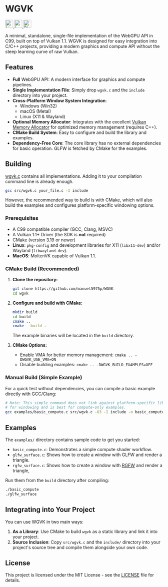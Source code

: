 # WGVK

<a href="https://opensource.org/licenses/MIT">
  <img src="https://img.shields.io/badge/License-MIT-yellow.svg" alt="License: MIT" height="25">
</a>
<a href="https://en.wikipedia.org/wiki/C99">
  <img src="https://img.shields.io/badge/Language-C99-blue.svg" alt="Language" height="25">
</a>
<a href="https://cmake.org/">
  <img src="https://img.shields.io/badge/Platform-Windows%20%7C%20macOS%20%7C%20Linux%20%7C%20Android-lightgreen.svg" alt="Platform" height="25">
</a>


A minimal, standalone, single-file implementation of the WebGPU API in C99, built on top of Vulkan 1.1. WGVK is designed for easy integration into C/C++ projects, providing a modern graphics and compute API without the steep learning curve of raw Vulkan.

## Features

*   **Full** WebGPU API: A modern interface for graphics and compute pipelines.
*   **Single Implementation File**: Simply drop `wgvk.c` and the `include` directory into your project.
*   **Cross-Platform Window System Integration**:
    *   Windows (Win32)
    *   macOS (Metal)
    *   Linux (X11 & Wayland)
*   **Optional Memory Allocator**: Integrates with the excellent [Vulkan Memory Allocator](https://github.com/GPUOpen-LibrariesAndSDKs/VulkanMemoryAllocator) for optimized memory management (requires C++).
*   **CMake Build System**: Easy to configure and build the library and examples.
*   **Dependency-Free Core**: The core library has no external dependencies for basic operation. GLFW is fetched by CMake for the examples.

## Building
[wgvk.c](https://github.com/manuel5975p/WGVK/blob/master/src/wgvk.c) contains all implementations. Adding it to your compilation command line is already enough. 
```bash
gcc src/wgvk.c your_file.c -I include
```

However, the recommended way to build is with CMake, which will also build the examples and configures platform-specific windowing options.

### Prerequisites

*   A C99 compatible compiler (GCC, Clang, MSVC)
*   A Vulkan 1.1+ Driver (the SDK is **not** required) 
*   CMake (version 3.19 or newer)
*   **Linux**: `pkg-config` and development libraries for X11 (`libx11-dev`) and/or Wayland (`libwayland-dev`).
*   **MacOS**: MoltenVK capable of Vulkan 1.1.

### CMake Build (Recommended)

1.  **Clone the repository:**
    ```bash
    git clone https://github.com/manuel5975p/WGVK
    cd wgvk
    ```

2.  **Configure and build with CMake:**
    ```bash
    mkdir build
    cd build
    cmake ..
    cmake --build .
    ```
    The example binaries will be located in the `build` directory.

3.  **CMake Options:**
    *   Enable VMA for better memory management: `cmake .. -DWGVK_USE_VMA=ON`
    *   Disable building examples: `cmake .. -DWGVK_BUILD_EXAMPLES=OFF`

### Manual Build (Simple Example)

For a quick test without dependencies, you can compile a basic example directly with GCC/Clang:

```bash
# Note: This simple command does not link against platform-specific libraries
# for windowing and is best for compute-only examples.
gcc examples/basic_compute.c src/wgvk.c -O3 -I include -o basic_compute
```

## Examples

The `examples/` directory contains sample code to get you started:

*   `basic_compute.c`: Demonstrates a simple compute shader workflow.
*   `glfw_surface.c`: Shows how to create a window with GLFW and render a triangle.
*   `rgfw_surface.c`: Shows how to create a window with [RGFW](https://github.com/ColleagueRiley/RGFW) and render a triangle,

Run them from the `build` directory after compiling:
```bash
./basic_compute
./glfw_surface
```

## Integrating into Your Project

You can use WGVK in two main ways:

1.  **As a Library**: Use CMake to build `wgvk` as a static library and link it into your project.
2.  **Source Inclusion**: Copy `src/wgvk.c` and the `include/` directory into your project's source tree and compile them alongside your own code.

## License

This project is licensed under the MIT License - see the [LICENSE](LICENSE) file for details.
